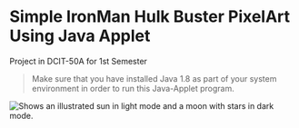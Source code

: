 # Simple IronMan Hulk Buster PixelArt Using Java Applet
Project in DCIT-50A for 1st Semester
> Make sure that you have installed Java 1.8 as part of your system environment in order to run this Java-Applet program.

<picture>
  <source media="(prefers-color-scheme: dark)" srcset="https://github.com/Unknownplanet40/Simple-Hulk-Buster-PixelArt-Project---Java-Applet/blob/356c73835083a1e5f656c141979a8ca893f90b82/Preview.png">
  <img alt="Shows an illustrated sun in light mode and a moon with stars in dark mode." src="https://github.com/Unknownplanet40/Simple-Hulk-Buster-PixelArt-Project---Java-Applet/blob/356c73835083a1e5f656c141979a8ca893f90b82/Preview.png">
</picture>
